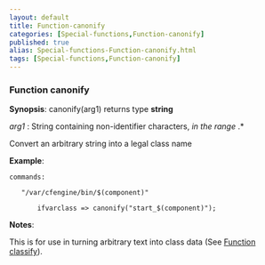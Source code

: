```yaml
---
layout: default
title: Function-canonify
categories: [Special-functions,Function-canonify]
published: true
alias: Special-functions-Function-canonify.html
tags: [Special-functions,Function-canonify]
---
```


### Function canonify

**Synopsis**: canonify(arg1) returns type **string**

  
 *arg1* : String containing non-identifier characters, *in the range*
.\*   

Convert an arbitrary string into a legal class name

**Example**:  
   

```cf3
commands:

   "/var/cfengine/bin/$(component)"

       ifvarclass => canonify("start_$(component)");
```

**Notes**:  
   

This is for use in turning arbitrary text into class data (See [Function
classify](#Function-classify)).
